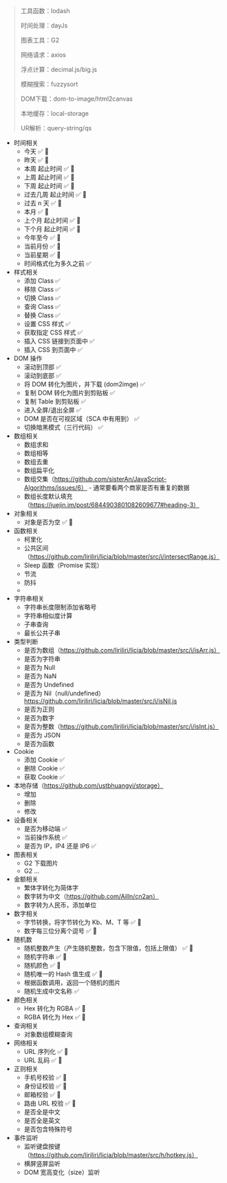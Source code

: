> 工具函数：lodash
>
> 时间处理：dayJs
>
> 图表工具：G2
>
> 网络请求：axios
>
> 浮点计算：decimal.js/big.js
>
> 模糊搜索：fuzzysort
>
> DOM下载：dom-to-image/html2canvas
>
> 本地缓存：local-storage
>
> UR解析：query-string/qs



- 时间相关
  - 今天 ✅  💚
  - 昨天 ✅  💚
  - 本周 起止时间 ✅ 💚
  - 上周 起止时间 ✅ 💚
  - 下周 起止时间 ✅ 💚
  - 过去几周 起止时间 ✅ 💚
  - 过去 n 天 ✅  💚
  - 本月 ✅ 💚
  - 上个月 起止时间 ✅  💚
  - 下个月 起止时间 ✅ 💚
  - 今年至今 ✅ 💚
  - 当前月份 ✅ 💚
  - 当前星期 ✅ 💚
  - 时间格式化为多久之前 ✅ 
- 样式相关
  - 添加 Class  ✅ 
  - 移除 Class ✅ 
  - 切换 Class ✅  
  - 查询 Class ✅ 
  - 替换 Class ✅ 
  - 设置 CSS 样式 ✅ 
  - 获取指定 CSS 样式 ✅ 
  - 插入 CSS 链接到页面中 ✅ 
  - 插入 CSS 到页面中 ✅ 
- DOM 操作
  - 滚动到顶部 ✅ 
  - 滚动到底部 ✅ 
  - 将 DOM 转化为图片，并下载 (dom2imge)  ✅ 
  - 复制 DOM 转化为图片到剪贴板 ✅ 
  - 复制 Table 到剪贴板 ✅ 
  - 进入全屏/退出全屏 ✅ 
  - DOM 是否在可视区域（SCA 中有用到） ✅ 
  - 切换暗黑模式（三行代码） ✅ 
- 数组相关
  - 数组求和
  - 数组相等
  - 数组去重
  - 数组扁平化
  - 数组交集（https://github.com/sisterAn/JavaScript-Algorithms/issues/6） - 通常要看两个商家是否有重复的数据
  - 数组长度默认填充（https://juejin.im/post/6844903801082609677#heading-3）
- 对象相关
  - 对象是否为空 ✅  💚
- 函数相关
  - 柯里化
  - 公共区间（https://github.com/liriliri/licia/blob/master/src/i/intersectRange.js）
  - Sleep 函数（Promise 实现）
  - 节流
  - 防抖
  - 
- 字符串相关
  - 字符串长度限制添加省略号
  - 字符串相似度计算
  - 子串查询
  - 最长公共子串
- 类型判断
  - 是否为数组（https://github.com/liriliri/licia/blob/master/src/i/isArr.js）
  - 是否为字符串
  - 是否为 Null
  - 是否为 NaN
  - 是否为 Undefined
  - 是否为 Nil（null/undefined）https://github.com/liriliri/licia/blob/master/src/i/isNil.js
  - 是否为正则
  - 是否为数字
  - 是否为整数（https://github.com/liriliri/licia/blob/master/src/i/isInt.js）
  - 是否为 JSON
  - 是否为函数
- Cookie
  - 添加 Cookie ✅ 
  - 删除 Cookie ✅ 
  - 获取 Cookie ✅ 
- 本地存储（https://github.com/ustbhuangyi/storage）
  - 增加
  - 删除
  - 修改
- 设备相关
  - 是否为移动端  ✅ 
  - 当前操作系统  ✅ 
  - 是否为 IP，IP4 还是 IP6 ✅ 
- 图表相关
  - G2 下载图片
  - G2 ...
- 金额相关
  - 繁体字转化为简体字
  - 数字转为中文（https://github.com/Ailln/cn2an）
  - 数字转为人民币，添加单位
- 数字相关
  - 字节转换，将字节转化为 Kb、M、T 等 ✅  💚
  - 数字每三位分离个逗号 ✅  💚
- 随机数
  - 随机整数产生（产生随机整数，包含下限值，包括上限值） ✅  💚
  - 随机字符串 ✅  💚
  - 随机颜色  ✅  💚
  - 随机唯一的 Hash 值生成  ✅  💚
  - 根据函数调用，返回一个随机的图片
  - 随机生成中文名称  ✅ 
- 颜色相关
  - Hex 转化为 RGBA  ✅  💚
  - RGBA 转化为 Hex ✅  💚
- 查询相关
  - 对象数组模糊查询
- 网络相关
  - URL 序列化  ✅  💚
  - URL 乱码  ✅  💚
- 正则相关
  - 手机号校验 ✅  💚
  - 身份证校验  ✅  💚
  - 邮箱校验  ✅  💚
  - 路由 URL 校验  ✅  💚
  - 是否全是中文
  - 是否全是英文
  - 是否包含特殊符号
- 事件监听
  - 监听键盘按键（https://github.com/liriliri/licia/blob/master/src/h/hotkey.js）
  - 横屏竖屏监听
  - DOM 宽高变化（size）监听
